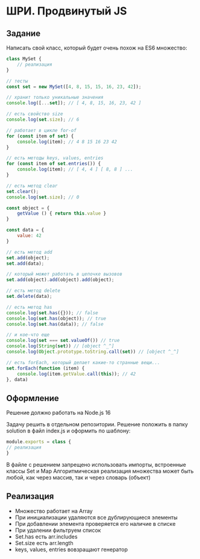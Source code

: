 # ШРИ. Продвинутый JS

## Задание
Написать свой класс, который будет очень похож на ES6 множество:

```javascript
class MySet {
    // реализация
}

// тесты
const set = new MySet([4, 8, 15, 15, 16, 23, 42]);

// хранит только уникальные значения
console.log([...set]); // [ 4, 8, 15, 16, 23, 42 ]

// есть свойство size
console.log(set.size); // 6

// работает в цикле for-of
for (const item of set) {
    console.log(item); // 4 8 15 16 23 42
}

// есть методы keys, values, entries
for (const item of set.entries()) {
    console.log(item); // [ 4, 4 ] [ 8, 8 ] ...
}

// есть метод clear
set.clear();
console.log(set.size); // 0

const object = {
    getValue () { return this.value }
}

const data = {
    value: 42
}

// есть метод add
set.add(object);
set.add(data);

// который может работать в цепочке вызовов
set.add(object).add(object).add(object);

// есть метод delete
set.delete(data);

// есть метод has
console.log(set.has({})); // false
console.log(set.has(object)); // true
console.log(set.has(data)); // false

// и кое-что еще
console.log(set === set.valueOf()) // true
console.log(String(set)) // [object ^_^]
console.log(Object.prototype.toString.call(set)) // [object ^_^]

// есть forEach, который делает какие-то странные вещи...
set.forEach(function (item) {
    console.log(item.getValue.call(this)); // 42
}, data)
```

## Оформление

Решение должно работать на Node.js 16

Задачу решить в отдельном репозитории. Решение положить в папку solution  в файл index.js  и оформить по шаблону:

```javascript
module.exports = class {
// реализация
}
```

В файле с решением запрещено использовать импорты, встроенные классы Set и Map
Алгоритмическая реализация множества может быть любой, как через массив, так и через словарь (объект)

## Реализация

- Множество работает на Array
- При инициализации удаляются все дублирующиеся элементы
- При добавлении элемента проверяется его наличие в списке
- При удалении фильтруем список
- Set.has есть arr.includes
- Set.size есть arr.length
- keys, values, entries вовзращают генератор
